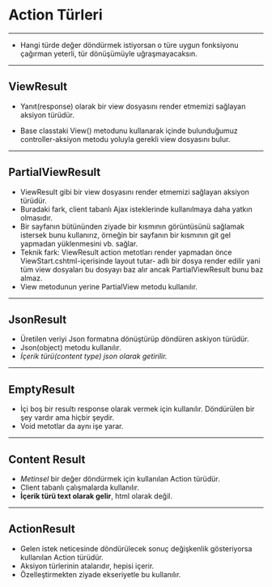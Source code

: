 # Action Türleri 

----------------------



* Hangi türde değer döndürmek istiyorsan o türe uygun fonksiyonu çağırman yeterli, tür dönüşümüyle uğraşmayacaksın.

---------------------



## ViewResult 

* Yanıt(response) olarak bir view dosyasını render etmemizi sağlayan aksiyon türüdür.

* Base classtaki View() metodunu kullanarak içinde bulunduğumuz controller-aksiyon metodu yoluyla gerekli view dosyasını bulur.

-------------------------



## PartialViewResult

* ViewResult gibi bir view dosyasını render etmemizi sağlayan aksiyon türüdür.
* Buradaki fark, client tabanlı Ajax isteklerinde kullanılmaya daha yatkın olmasıdır.
* Bir sayfanın bütününden ziyade bir kısmının görüntüsünü sağlamak istersek bunu kullanırız, örneğin bir sayfanın bir kısmının git gel yapmadan yüklenmesini vb. sağlar.
* Teknik fark: ViewResult action metotları render yapmadan önce ViewStart.cshtml-içerisinde layout tutar- adlı bir dosya render edilir yani tüm view dosyaları bu dosyayı baz alır ancak PartialViewResult bunu baz almaz. 
* View metodunun yerine PartialView metodu kullanılır.

----------------------------

## JsonResult

* Üretilen veriyi Json formatına dönüştürüp döndüren askiyon türüdür.
* Json(object) metodu kullanılır.
* _İçerik türü(content type) json olarak getirilir._

------

## EmptyResult

* İçi boş bir resultı response olarak vermek için kullanılır. Döndürülen bir şey vardır ama hiçbir şeydir.
* Void metotlar da aynı işe yarar.

------------------

## Content Result

* _Metinsel_ bir değer döndürmek için kullanılan Action türüdür.
* Client tabanlı çalışmalarda kullanılır.
* __İçerik türü text olarak gelir__, html olarak değil.

-------------------

## ActionResult

* Gelen istek neticesinde döndürülecek sonuç değişkenlik gösteriyorsa kullanılan Action türüdür.
* Aksiyon türlerinin atalarıdır, hepisi içerir.
* Özelleştirmekten ziyade ekseriyetle bu kullanılır. 